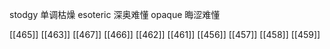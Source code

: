 




stodgy 单调枯燥
esoteric 深奥难懂
opaque 晦涩难懂

[[465]]
[[463]]
[[467]]
[[466]]
[[462]]
[[461]]
[[456]]
[[457]]
[[458]]
[[459]]